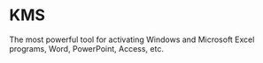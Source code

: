 # KMS
The most powerful tool for activating Windows and Microsoft Excel programs, Word, PowerPoint, Access, etc.
